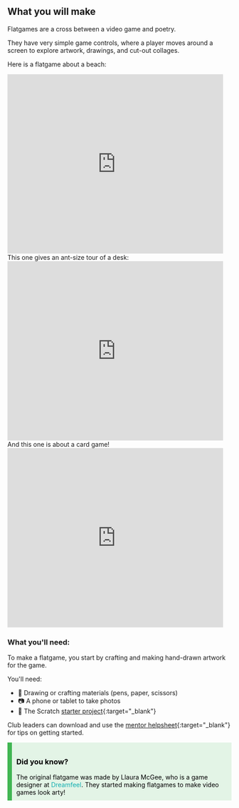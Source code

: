 ## What you will make
Flatgames are a cross between a video game and poetry. 

They have very simple game controls, where a player moves around a screen to explore artwork, drawings, and cut-out collages. 

Here is a flatgame about a beach:
<div class="scratch-preview">
 <iframe allowtransparency="true" width="485" height="402" src="https://scratch.mit.edu/projects/1200050605/embed?autostart=false" frameborder="0"></iframe>
</div>
This one gives an ant-size tour of a desk:
<div class="scratch-preview">
 <iframe allowtransparency="true" width="485" height="402" src="https://scratch.mit.edu/projects/1200050948/embed?autostart=false" frameborder="0"></iframe>
</div>
And this one is about a card game!
<div class="scratch-preview">
 <iframe allowtransparency="true" width="485" height="402" src="https://scratch.mit.edu/projects/1200050338/embed?autostart=false" frameborder="0"></iframe>
</div>

### What you'll need:
To make a flatgame, you start by crafting and making hand-drawn artwork for the game. 

You'll need: 
- 🎨 Drawing or crafting materials (pens, paper, scissors)
- 📷 A phone or tablet to take photos
- 👾 The Scratch [starter project](http://rpf.io/flatgame){:target="_blank"}

Club leaders can download and use the [mentor helpsheet](resources/mentor-help-flatgame.pdf){:target="_blank"} for tips on getting started.


<div style="border-left: solid; border-width:10px; border-color: #41b653; background-color: #e3f4e6ff; padding: 10px; color: #000000; font-family: inherit;">
<h3>Did you know?</h3>
The original flatgame was made by Llaura McGee, who is a game designer at <a href="https://dreamfeel.ie/" target="_blank" style="color: #0faeb0; text-decoration: none;">Dreamfeel</a>. They started making flatgames to make video games look arty!
</div>



